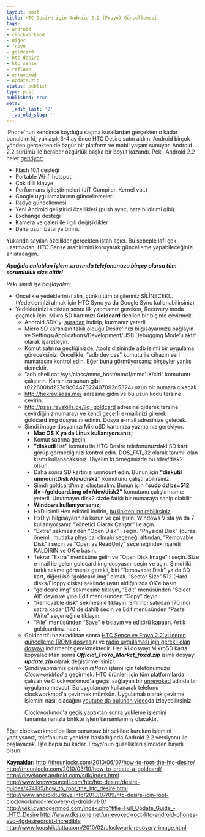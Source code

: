```yaml
---
layout: post
title: HTC Desire için Android 2.2 (Froyo) Güncellemesi
tags:
- android
- clockworkmod
- Diğer
- froyo
- goldcard
- htc desire
- htc sense
- reflash
- unrevoked
- update.zip
status: publish
type: post
published: true
meta:
  _edit_last: '2'
  _wp_old_slug: ''
---
```

iPhone'nun kendince koyduğu saçma kurallardan gerçekten o kadar bunaldım ki, yaklaşık 3-4 ay önce HTC Desire satın aldım. Android birçok yönden gerçekten de özgür bir platform ve mobil yaşam sunuyor. Android 2.2 sürümü ile beraber özgürlük başka bir boyut kazandı. Peki, Android 2.2 neler <a href="http://developer.android.com/sdk/android-2.2-highlights.html">getiriyor</a>;
<ul>
	<li>Flash 10.1 desteği</li>
	<li>Portable Wi-fi hotspot.</li>
	<li>Çok dilli klavye</li>
	<li>Performans iyileştirmeleri (JiT Compiler, Kernel vb..)</li>
	<li>Google uygulamalarının güncellemeleri</li>
	<li>Radyo güncellemesi</li>
	<li>Yeni Android geliştirici özellikleri (push sync, hata bildirimi gibi)</li>
	<li>Exchange desteği</li>
	<li>Kamera ve galeri ile ilgili değişiklikler</li>
	<li>Daha uzun batarya ömrü.</li>
</ul>
Yukarıda sayılan özellikler gerçekten iştah açıcı. Bu sebeple lafı çok uzatmadan, HTC Sense arabirimini koruyarak güncelleme yapabileceğinizi anlatacağım.

<em><strong>Aşağıda anlatılan işlem sırasında telefonunuza birşey olursa tüm sorumluluk size aittir!</strong></em>

<em>Peki şimdi işe başlayalım;</em>
<ul>
	<li>Öncelikle yedeklerinizi alın, çünkü tüm bilgileriniz SİLİNECEK!.. (Yedeklerinizi almak için HTC Sync ya da Google Sync kullanabilirsiniz)</li>
	<li>Yedeklerinizi aldıktan sonra ilk yapmamız gereken, Recovery moda geçmek için, Mikro SD kartımızı <strong>Goldcard</strong> denilen bir biçime çevirmek.
<ul>
	<li>Android SDK'yı <a href="http://developer.android.com/sdk/index.html">şuradan</a> indirip, kurmanız yeterli.</li>
	<li>Micro SD kartınızın takılı olduğu Desire’ınızı bilgisayarınıza bağlayın ve Settings/Applications/Development/USB Debugging Mode‘u aktif olarak işaretleyin.</li>
	<li>Komut satırına geçtiğinizde, /tools dizininde adb isimli bir uygulama göreceksiniz. Öncelikle, "adb devices" komutu ile cihazın seri numarasını kontrol edin. Eğer bunu görmüyorsanız birşeyler yanlış demektir.</li>
	<li>”adb shell cat /sys/class/mmc_host/mmc1/mmc1:*/cid“ komutunu çalıştırın. Karşınıza şunun gibi (022600bd227d9c0447322407092d5324) uzun bir numara çıkacak.</li>
	<li><a href="http://hexrev.soaa.me/">http://hexrev.soaa.me/</a> adresine gidin ve bu uzun kodu tersine çevirin.</li>
	<li><a href="http://psas.revskills.de/?q=goldcard">http://psas.revskills.de/?q=goldcard</a> adresine giderek tersine çevirdiğiniz numarayı ve kendi geçerli e-mailinizi girerek goldcard.img dosyasını edinin. Dosya e-mail adresinize gelecek.</li>
	<li>Şimdi image dosyamızı MikroSD kartımıza yazmamız gerekiyor.
<ul>
	<li><strong>Mac OS X ya da Linux kullanıyorsanız;</strong></li>
	<li>Komut satırına geçin.</li>
	<li><strong>"diskutil list" </strong>komutu ile HTC Desire telefonunuzdaki SD kartı görüp görmediğinizi kontrol edin. DOS_FAT_32 olarak tanımlı olan kısmı kullanacaksınız. Diyelim ki örneğimizde bu /dev/disk2 olsun.</li>
	<li>Daha sonra SD kartınızı unmount edin. Bunun için <strong>"diskutil unmountDisk /dev/disk2"</strong> komutunu çalıştırabilirsiniz.</li>
	<li>Şimdi goldcard'ımızı oluşturalım. Bunun için <strong>"sudo dd bs=512 if=~/goldcard.img of=/dev/disk2"</strong> komutunu çalıştırmamız yeterli. Unutmayın disk2 sizde farklı bir numaraya sahip olabilir.</li>
</ul>
<ul>
	<li><strong>Windows kullanıyorsanız;</strong></li>
	<li>HxD isimli Hex editörü indirin, <a href="http://download.cnet.com/3001-20_4-10891068.html?spi=de6596f3025d2a1f103d2e6f7728b7be">bu linkten indirebilirsiniz</a>.</li>
	<li>HxD yi bilgisayarınıza kurun ve çalıştırın. Windows Vista ya da 7 kullanıyorsanız “Yönetici Olarak Çalıştır” ile açın.</li>
	<li>“Extra” sekmesinden “Open Disk” i seçin. “Physical Disk” (burası önemli, mutlaka physical olmalı) seçeneği altından, “Removable Disk” i seçin ve “Open as ReadOnly” seçeneğindeki işareti KALDIRIN ve OK e basın.</li>
	<li>Tekrar “Extra” menüsüne gelin ve “Open Disk Image” i seçin. Size e-mail ile gelen goldcard.img dosyasını seçin ve açın. Şimdi iki farklı sekme görmeniz gerekli, biri “Removable Disk” ya da SD kart, diğeri ise “goldcard.img” olmalı. “Sector Size” 512 (Hard disks/Floppy disks) şeklinde uyarı aldığınızda OK‘e basın.</li>
	<li>“goldcard.img” sekmesine tıklayın, “Edit” menüsünden “Select All” deyin ve yine Edit menüsünden “Copy” deyin.</li>
	<li>“Removable disk” sekmesine tıklayın. Sıfırıncı satırdan 170 inci satıra kadar (170 de dahil) seçin ve Edit menüsünden “Paste Write” seçeneğine tıklayın.</li>
	<li>“File” menüsünden “Save” e tıklayın ve editörü kapatın. Artık goldcardınız hazır.</li>
</ul>
</li>
	<li> Goldcard'ı hazırladıktan sonra <a href="http://www.megaupload.com/?d=WUPI07UO">HTC Sense ve Froyo 2.2'yi içeren güncelleme (ROM) dosyası</a>nı ve <a href="http://android.adamg.co.uk/bravo/radio/32.43.00.32U_5.09.00.20.zip">radio uygulaması için gerekli olan dosyayı</a> indirmeniz gerekmektedir. Her iki dosyayı MikroSD karta kopyaladıktan sonra <em><strong>Official_FroYo_Market_fixed.zip</strong></em> isimli dosyayı <em><strong>update.zip</strong></em> olarak değiştirmelisiniz!.</li>
	<li>Şimdi yapmamız gereken <em>reflash</em> işlemi için telefonumuzu <em>ClockworkMod</em>'a geçirmek.
HTC ürünleri için tüm platformlarda çalışan ve Clockworkmod'a geçişi sağlayan bir <a href="http://unrevoked.com/">unrevoked</a> adında bir uygulama mevcut. Bu uygulamayı kullanarak telefonu clockworkmod'a çevirmek mümkün. Uygulamalı olarak çevirme işlemini nasıl olacağını <a href="http://www.youtube.com/watch?v=KkaQe-uim5k&amp;feature=player_embedded#!">youtube da bulunan video</a>da izleyebilirsiniz.

Clockworkmod'a geçiş yaptıktan sonra yukleme işlemini tamamlamanızla birlikte işlem tamamlanmış olacaktır.</li>
</ul>
</li>
</ul>

Eğer clockworkmod'da iken sorunsuz bir şekilde kurulum işlemini yaptıysanız, telefonunuz yeniden başladığında Android 2.2 versiyonu ile başlayacak. İşte hepsi bu kadar. Froyo'nun güzellikleri şimdiden hayırlı olsun.

<strong>Kaynaklar:</strong>
<a href="http://theunlockr.com/2010/06/07/how-to-root-the-htc-desire/">http://theunlockr.com/2010/06/07/how-to-root-the-htc-desire/</a>
<a href="http://theunlockr.com/2010/03/10/how-to-create-a-goldcard/">http://theunlockr.com/2010/03/10/how-to-create-a-goldcard/</a>
<a href="http://developer.android.com/sdk/index.html">http://developer.android.com/sdk/index.html</a>
<a href="http://www.knowyourcell.com/htc/htc-desire/desire-guides/474135/how_to_root_the_htc_desire.html">http://www.knowyourcell.com/htc/htc-desire/desire-guides/474135/how_to_root_the_htc_desire.html</a>
<a href="http://www.androidturkiye.info/2010/07/09/htc-desire-icin-root-clockworkmod-recovery-dj-droid-v1-0/">http://www.androidturkiye.info/2010/07/09/htc-desire-icin-root-clockworkmod-recovery-dj-droid-v1-0/</a>
<a href="http://wiki.cyanogenmod.com/index.php?title=Full_Update_Guide_-_HTC_Desire">http://wiki.cyanogenmod.com/index.php?title=Full_Update_Guide_-_HTC_Desire</a>
<a href="http://www.dkszone.net/unrevoked-root-htc-android-phones-evo-4gdesiredroid-incredible">http://www.dkszone.net/unrevoked-root-htc-android-phones-evo-4gdesiredroid-incredible</a>
<a href="http://www.koushikdutta.com/2010/02/clockwork-recovery-image.html">http://www.koushikdutta.com/2010/02/clockwork-recovery-image.html</a>
